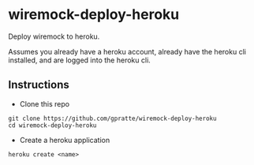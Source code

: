 # wiremock-deploy-heroku
Deploy wiremock to heroku.

Assumes you already have a heroku account, already have the heroku cli installed, and are logged into the heroku cli.

## Instructions

- Clone this repo
```
git clone https://github.com/gpratte/wiremock-deploy-heroku
cd wiremock-deploy-heroku
```

- Create a heroku application
```
heroku create <name>
```
```
